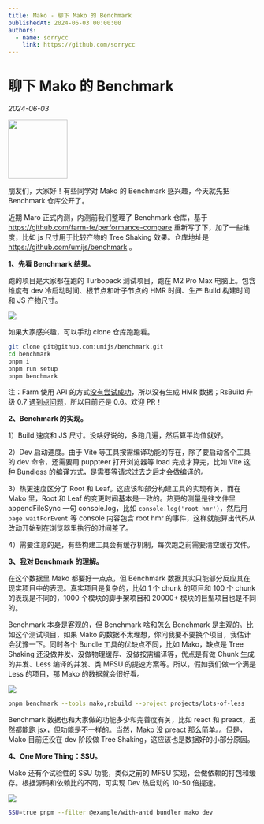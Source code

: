 ```yaml
---
title: Mako - 聊下 Mako 的 Benchmark
publishedAt: 2024-06-03 00:00:00
authors:
  - name: sorrycc
    link: https://github.com/sorrycc
---
```


# 聊下 Mako 的 Benchmark

_2024-06-03_

<img src="https://img.alicdn.com/imgextra/i2/O1CN01kdmA7X1FVqCPcRi3L_!!6000000000493-2-tps-584-584.png" width="120" height="120" />

朋友们，大家好！有些同学对 Mako 的 Benchmark 感兴趣，今天就先把 Benchmark 仓库公开了。

近期 Maro 正式内测，内测前我们整理了 Benchmark 仓库，基于 https://github.com/farm-fe/performance-compare 重新写了下，加了一些维度，比如 js 尺寸用于比较产物的 Tree Shaking 效果。仓库地址是 https://github.com/umijs/benchmark 。

**1、先看 Benchmark 结果。**

跑的项目是大家都在跑的 Turbopack 测试项目，跑在 M2 Pro Max 电脑上。包含维度有 dev 冷启动时间、根节点和叶子节点的 HMR 时间、生产 Build 构建时间和 JS 产物尺寸。

![](https://res.cloudinary.com/sorrycc/image/upload/v1717062514/blog/smnzhuk1.png)

如果大家感兴趣，可以手动 clone 仓库跑跑看。

```bash
git clone git@github.com:umijs/benchmark.git
cd benchmark
pnpm i
pnpm run setup
pnpm benchmark
```

注：Farm 使用 API 的方式[没有尝试成功](https://github.com/umijs/benchmark/issues/1)，所以没有生成 HMR 数据；RsBuild 升级 0.7 [遇到点问题](https://github.com/umijs/benchmark/issues/8)，所以目前还是 0.6。欢迎 PR！

**2、Benchmark 的实现。**

1）Build 速度和 JS 尺寸。没啥好说的，多跑几遍，然后算平均值就好。

2）Dev 启动速度。由于 Vite 等工具按需编译功能的存在，除了要启动各个工具的 dev 命令，还需要用 puppteer 打开浏览器等 load 完成才算完，比如 Vite 这种 Bundless 的编译方式，是需要等请求过去之后才会做编译的。

3）热更速度区分了 Root 和 Leaf。这应该和部分构建工具的实现有关，而在 Mako 里，Root 和 Leaf 的变更时间基本是一致的。热更的测量是往文件里 appendFileSync 一句 console.log，比如 `console.log('root hmr')`，然后用 `page.waitForEvent` 等 console 内容包含 root hmr 的事件，这样就能算出代码从改动开始到在浏览器里执行的时间差了。

4）需要注意的是，有些构建工具会有缓存机制，每次跑之前需要清空缓存文件。

**3、我对 Benchmark 的理解。**

在这个数据里 Mako 都要好一点点，但 Benchmark 数据其实只能部分反应其在现实项目中的表现。真实项目是复杂的，比如 1 个 chunk 的项目和 100 个 chunk 的表现是不同的，1000 个模块的脚手架项目和 20000+ 模块的巨型项目也是不同的。

Benchmark 本身是客观的，但 Benchmark 啥和怎么 Benchmark 是主观的。比如这个测试项目，如果 Mako 的数据不太理想，你问我要不要换个项目，我估计会犹豫一下。同时各个 Bundle 工具的优缺点不同，比如 Mako，缺点是 Tree Shaking 还没做并发、没做物理缓存、没做按需编译等，优点是有做 Chunk 生成的并发、Less 编译的并发、类 MFSU 的提速方案等。所以，假如我们做一个满是 Less 的项目，那 Mako 的数据就会很好看。

![](https://res.cloudinary.com/sorrycc/image/upload/v1717406852/blog/blxe7k53.png)

```bash
pnpm benchmark --tools mako,rsbuild --project projects/lots-of-less
```

Benchmark 数据也和大家做的功能多少和完善度有关，比如 react 和 preact，虽然都能跑 jsx，但功能是不一样的。当然，Mako 没 preact 那么简单。。但是，Mako 目前还没在 dev 阶段做 Tree Shaking，这应该也是数据好的小部分原因。

**4、One More Thing：SSU。**

Mako 还有个试验性的 SSU 功能，类似之前的 MFSU 实现，会做依赖的打包和缓存。根据源码和依赖比的不同，可实现 Dev 热启动的 10-50 倍提速。

![](https://res.cloudinary.com/sorrycc/image/upload/v1717407008/blog/r09xaxke.png)

```bash
SSU=true pnpm --filter @example/with-antd bundler mako dev
```
